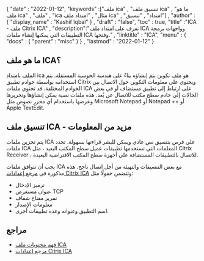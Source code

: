 {
  "date" : "2022-01-12",
  "keywords" :["ملف ica" , "تنسيق ملف ica" , "ما هو ملف ica" , "ملف" , "ica مثال" , "امتداد ملف ica" , "امتداد" , "تنسيق"] ,
  "author" : {
    "display_name" : "Kashif Iqbal"
} ,
  "draft" : "false",
  "toc" : true,
  "title" :"ICA - ملف Citrix ICA" ,
  "description":"تعرف على امتداد ملف ICA وواجهات برمجة التطبيقات التي يمكنها إنشاء ملفات ICA وفتحها." ,
  "linktitle" : "ICA",
  "menu" : {
    "docs" : {
      "parent" : "misc"
}
} ,
  "lastmod" : "2022-01-12"
}

## ما هو ملف ICA؟

الملف بامتداد ica هو ملف تكوين يتم إنشاؤه بناءً على هندسة الحوسبة المستقلة. يتم استخدامه بواسطة خوادم تطبيق Citrix ويحتوي على معلومات التكوين حول الاتصال بين الخوادم المختلفة. قد تحتوي ملفات ICA على ارتباط إلى تطبيق مستضاف أو في بعض الحالات إلى خادم سطح مكتب للاتصال عن بُعد. هذه ملفات نصية يمكن إنشاؤها وتحريرها وعرضها باستخدام أي محرر نصوص مثل Microsoft Notepad أو Notepad ++ أو Apple TextEdit.

## تنسيق ملف ICA - مزيد من المعلومات

يتم تخزين ملفات ICA على قرص بتنسيق نص عادي ويمكن للبشر قراءتها بسهولة. تحدد ملفات ICA المعلمات التي تستخدمها تطبيقات عميل سطح المكتب البعيد ، مثل Citrix Receiver ، للاتصال بالتطبيقات المستضافة على أجهزة سطح المكتب الافتراضية البعيدة.

يجب أن تتوافق ملفات ICA مع بعض التنسيقات والتهيئة من أجل اتصال ناجح. هذه مذكورة في [مرجع إعدادات Citrix ICA](https://docs.citrix.com/en-us/categories/legacy-archive) وتتضمن حقولًا مثل:

* ترميز الإدخال
* عنوان مستعرض TCP
* تمرير مفتاح شفاف
* معلومات الإصدار
* اسم التطبيق وعنوانه وعدة تطبيقات أخرى.
 

## مراجع

* [فهم محتويات ملف ICA](https://docs.eggplantsoftware.com/epp/9.0.0/ePP/cvuunderstanding_ica_file_contents.htm)
* [مرجع إعدادات Citrix ICA](https://docs.citrix.com/en-us/categories/legacy-archive)

